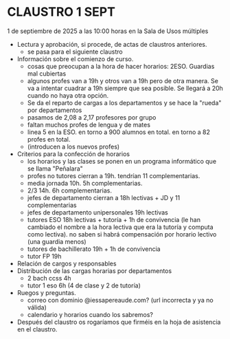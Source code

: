 # CLAUSTRO 1 SEPT
1 de septiembre de 2025 a las 10:00 horas en la Sala de Usos múltiples

- Lectura y aprobación, si procede, de actas de claustros anteriores.
    - se pasa para el siguiente claustro
- Información sobre el comienzo de curso.
    - cosas que preocupan a la hora de hacer horarios: 2ESO. Guardias mal cubiertas
    - algunos profes van a 19h y otros van a 19h pero de otra manera. Se va a intentar cuadrar a 19h siempre que sea posible. Se llegará a 20h cuando no haya otra opción.
    - Se da el reparto de cargas a los departamentos y se hace la "rueda" por departamentos
    - pasamos de 2,08 a 2,17 profesores por grupo
    - faltan muchos profes de lengua y de mates
    - linea 5 en la ESO. en torno a 900 alumnos en total. en torno a 82 profes en total. 
    - (introducen a los nuevos profes)
- Criterios para la confección de horarios
    - los horarios y las clases se ponen en un programa informático que se llama "Peñalara"
    - profes no tutores cierran a 19h. tendrían 11 complementarias.
    - media jornada 10h. 5h complementarias.
    - 2/3 14h. 6h complementarias.
    - jefes de departamento cierran a 18h lectivas + JD y 11 complementarias
    - jefes de departamento unipersonales 19h lectivas
    - tutores ESO 18h lectivas + tutoría + 1h de convivencia (le han cambiado el nombre a la hora lectiva que era la tutoría y computa como lectiva). no saben si habrá compensación por horario lectivo (una guardia menos)
    - tutores de bachillerato 19h + 1h de convivencia
    - tutor FP 19h
- Relación de cargos y responsables
- Distribución de las cargas horarias por departamentos
    - 2 bach ccss 4h
    - tutor 1 eso 6h (4 de clase y 2 de tutoría)
- Ruegos y preguntas.
    - correo con dominio @iessapereaude.com? (url incorrecta y ya no válida)
    - calendario y horarios cuando los sabremos?
- Después del claustro os rogaríamos que firméis en la hoja de asistencia en el claustro.